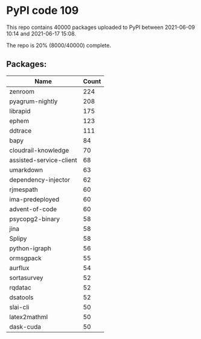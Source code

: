 # PyPI code 109

This repo contains 40000 packages uploaded to PyPI between 
2021-06-09 10:14 and 2021-06-17 15:08.

The repo is 20% (8000/40000) complete.

## Packages:

| Name  | Count |
| ----- | ----- |
| zenroom | 224 |
| pyagrum-nightly | 208 |
| librapid | 175 |
| ephem | 123 |
| ddtrace | 111 |
| bapy | 84 |
| cloudrail-knowledge | 70 |
| assisted-service-client | 68 |
| umarkdown | 63 |
| dependency-injector | 62 |
| rjmespath | 60 |
| ima-predeployed | 60 |
| advent-of-code | 60 |
| psycopg2-binary | 58 |
| jina | 58 |
| Splipy | 58 |
| python-igraph | 56 |
| ormsgpack | 55 |
| aurflux | 54 |
| sortasurvey | 52 |
| rqdatac | 52 |
| dsatools | 52 |
| slai-cli | 50 |
| latex2mathml | 50 |
| dask-cuda | 50 |


